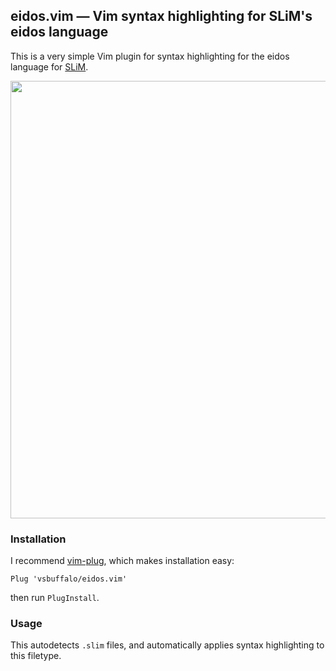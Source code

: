 ## eidos.vim — Vim syntax highlighting for SLiM's eidos language

This is a very simple Vim plugin for syntax highlighting for the eidos
language for [SLiM](https://messerlab.org/slim/).


<img src="https://i.imgur.com/rLBlkhB.png" width="700" />


### Installation 

I recommend [vim-plug](https://github.com/junegunn/vim-plug), which makes
installation easy:

    Plug 'vsbuffalo/eidos.vim'

then run `PlugInstall`.

### Usage

This autodetects `.slim` files, and automatically applies syntax highlighting
to this filetype.


